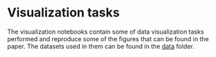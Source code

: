 # Visualization tasks
The visualization notebooks contain some of data visualization tasks performed and reproduce some of the figures that can be found in the paper. The datasets used in them can be found in the [data](https://github.com/aitenea/alkyne-borylation-ml/blob/main/data) folder.